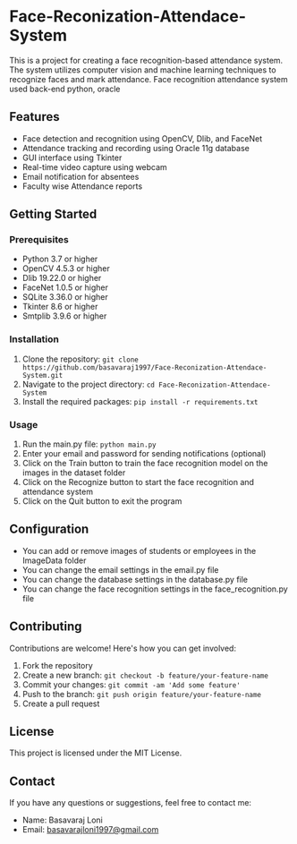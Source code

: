 # Face-Reconization-Attendace-System
This is a project for creating a face recognition-based attendance system. The system utilizes computer vision and machine learning techniques to recognize faces and mark attendance.
Face recognition attendance system used back-end python, oracle
## Features

- Face detection and recognition using OpenCV, Dlib, and FaceNet
- Attendance tracking and recording using Oracle 11g database
- GUI interface using Tkinter
- Real-time video capture using webcam
- Email notification for absentees
- Faculty wise Attendance reports
## Getting Started

### Prerequisites
- Python 3.7 or higher
- OpenCV 4.5.3 or higher
- Dlib 19.22.0 or higher
- FaceNet 1.0.5 or higher
- SQLite 3.36.0 or higher
- Tkinter 8.6 or higher
- Smtplib 3.9.6 or higher

### Installation

1. Clone the repository: `git clone https://github.com/basavaraj1997/Face-Reconization-Attendace-System.git`
2. Navigate to the project directory: `cd Face-Reconization-Attendace-System`
3. Install the required packages: `pip install -r requirements.txt`

### Usage

1. Run the main.py file: `python main.py`
2. Enter your email and password for sending notifications (optional)
3. Click on the Train button to train the face recognition model on the images in the dataset folder
4. Click on the Recognize button to start the face recognition and attendance system
5. Click on the Quit button to exit the program

## Configuration

- You can add or remove images of students or employees in the ImageData folder
- You can change the email settings in the email.py file
- You can change the database settings in the database.py file
- You can change the face recognition settings in the face_recognition.py file

## Contributing

Contributions are welcome! Here's how you can get involved:
1. Fork the repository
2. Create a new branch: `git checkout -b feature/your-feature-name`
3. Commit your changes: `git commit -am 'Add some feature'`
4. Push to the branch: `git push origin feature/your-feature-name`
5. Create a pull request

## License

This project is licensed under the MIT License.

## Contact

If you have any questions or suggestions, feel free to contact me:
- Name: Basavaraj Loni
- Email: basavarajloni1997@gmail.com
